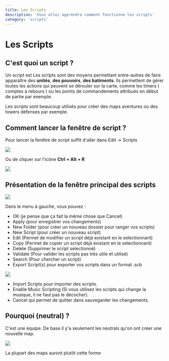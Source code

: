 ```yaml
---
title: Les Scripts
description: 'Vous allez apprendre comment fonctionne les scripts'
category: 'scripts'
---
```


# Les Scripts

## C'est quoi un script ?

Un script est 
Les scripts sont des moyens permettant entre-autres de faire apparaître des **unités**, **des pouvoirs**, **des batiments**. Ils permettent de gérer toutes les actions qui peuvent se dérouler sur la carte, comme les timers ( comptes à rebours ) ou les points de commandements attribués en début de partie par exemple.

Les scripts sont beaucoup utilisés pour créer des maps aventures ou des towers défenses par exemple.

## Comment lancer la fenêtre de script ?

Pour lancer la fenêtre de script suffit d'aller dans Edit -> Scripts

<img src="/img/scripts/scripts.png">

Ou de cliquer sur l'icône **Ctrl + Alt + R**

<img src="/img/scripts/scripts_2.png">

## Présentation de la fenêtre principal des scripts

<img src="/img/scripts/scripts_3.png">

Dans le menu à gauche, vous pouvez :

- OK (je pense que ça fait la même chose que Cancel)
- Apply (pour enregistrer vos changements)
- New Folder (pour créer un nouveau dossier pour ranger vos scripts)
- New Script (pour créer un nouveau script)
- Edit (Permet de modifier un script déjà existant en le selectionnant)
- Copy (Permet de copier un script déjà existant en le selectionnant)
- Delete (Supprimer le script selectionné)
- Validate (Pour valider les scripts pas très utile et utilisé)
- Search (Pour chercher un script)
- Export Script(s) pour exporter vos scripts dans un format .scb

<img src="/img/scripts/scripts_export.png">

- Import Scripts pour importer des scripts.
- Enable Music Scripting (Si vous utilisez les scripts qui change la musique, il ne faut pas le décocher).
- Cancel qui permet de quitter dans sauvegarder les changements.

## Pourquoi (neutral) ?

C'est une équipe. De base il y'a seulement les neutrals qu'on ont créer une nouvelle map.

<img src="/img/scripts/scripts_folder.png">

La plupart des maps auront plutôt cette forme
